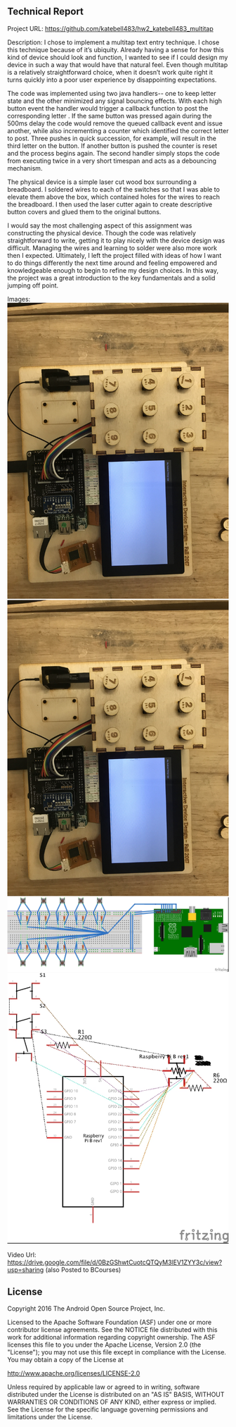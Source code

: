 Technical Report
---------------

Project URL: https://github.com/katebell483/hw2_katebell483_multitap


Description: 
I chose to implement a multitap text entry technique. I chose this technique because of it’s ubiquity. Already having a sense for how this kind of device should look and function, I wanted to see if I could design my device in such a way that would have that natural feel. Even though multitap is a relatively straightforward choice, when it doesn’t work quite right it turns quickly into a poor user experience by disappointing expectations.   

The code was implemented using two java handlers-- one to keep letter state and the other minimized any signal bouncing effects. With each high button event the handler would trigger a callback function to post the corresponding letter . If the same button was pressed again during the 500ms delay the code would remove the queued callback event and issue another, while also incrementing a counter which identified the correct letter to post. Three pushes in quick succession, for example, will result in the third letter on the button. If another button is pushed the counter is reset and the process begins again. The second handler simply stops the code from executing twice in a very short timespan and acts as a debouncing mechanism.

The physical device is a simple laser cut wood box surrounding a breadboard. I soldered wires to each of the switches so that I was able to elevate them above the box, which contained holes for the wires to reach the breadboard. I then used the laser cutter again to create descriptive button covers and glued them to the original buttons. 

I would say the most challenging aspect of this assignment was constructing the physical device. Though the code was relatively straightforward to write, getting it to play nicely with the device design was difficult.  Managing the wires and learning to solder were also more work then I expected. Ultimately, I left the project filled with ideas of how I want to do things differently the next time around and feeling empowered and knowledgeable enough to begin to refine my design choices. In this way, the project was a great introduction to the key fundamentals and a solid jumping off point.

Images:
![](./hw2_bell_device.JPG) 
![](./hw2_bell_device2.JPG) 
![](./hw2_bell_bb.jpg) 
![](./hw2_bell_schem.jpg) 

Video Url: https://drive.google.com/file/d/0BzGShwtCuotcQTQyM3lEV1ZYY3c/view?usp=sharing (also Posted to BCourses)

License
-------

Copyright 2016 The Android Open Source Project, Inc.

Licensed to the Apache Software Foundation (ASF) under one or more contributor
license agreements.  See the NOTICE file distributed with this work for
additional information regarding copyright ownership.  The ASF licenses this
file to you under the Apache License, Version 2.0 (the "License"); you may not
use this file except in compliance with the License.  You may obtain a copy of
the License at

  http://www.apache.org/licenses/LICENSE-2.0

Unless required by applicable law or agreed to in writing, software
distributed under the License is distributed on an "AS IS" BASIS, WITHOUT
WARRANTIES OR CONDITIONS OF ANY KIND, either express or implied.  See the
License for the specific language governing permissions and limitations under
the License.
